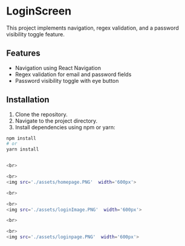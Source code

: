 


# LoginScreen

This project implements navigation, regex validation, and a password visibility toggle feature.

## Features

- Navigation using React Navigation
- Regex validation for email and password fields
- Password visibility toggle with eye button

## Installation

1. Clone the repository.
2. Navigate to the project directory.
3. Install dependencies using npm or yarn:

```bash
npm install
# or
yarn install


<br>

<br>
<img src='./assets/homepage.PNG'  width='600px'>

<br>

<br>
<img src='./assets/loginImage.PNG'  width='600px'>

<br>

<br>
<img src='./assets/loginpage.PNG'  width='600px'>



